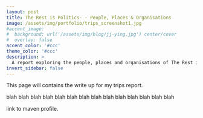 ```yaml
---
layout: post
title: The Rest is Politics- - People, Places & Organisations
image: /assets/img/portfolio/trips_screenshot1.jpg
#accent_image: 
#  background: url('/assets/img/blog/jj-ying.jpg') center/cover
#  overlay: false
accent_color: '#ccc'
theme_color: '#ccc'
description: >
  A report exploring the people, places and organisations of The Rest is Politics podcast using the Spotify API.
invert_sidebar: false
---
```


This page will contains the write up for my trips report.

blah blah blah blah blah blah blah blah blah blah blah blah blah blah 


link to maven profile.

